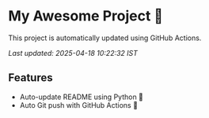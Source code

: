 # My Awesome Project 🚀

This project is automatically updated using GitHub Actions.

_Last updated: 2025-04-18 10:22:32 IST_

## Features
- Auto-update README using Python 🐍
- Auto Git push with GitHub Actions 🤖
